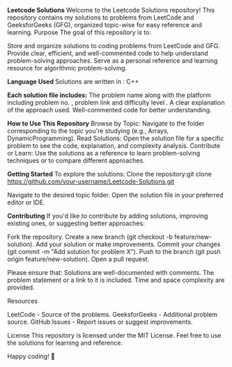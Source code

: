 **Leetcode Solutions**
Welcome to the Leetcode Solutions repository! This repository contains my solutions to problems from LeetCode and GeeksforGeeks (GFG), organized topic-wise for easy reference and learning.
Purpose
The goal of this repository is to:

Store and organize solutions to coding problems from LeetCode and GFG.
Provide clear, efficient, and well-commented code to help understand problem-solving approaches.
Serve as a personal reference and learning resource for algorithmic problem-solving.

**Language Used**
Solutions are written in :
C++

**Each solution file includes:**
The problem name along with the platform including problem no. , problem link and difficulty level .
A clear explanation of the approach used.
Well-commented code for better understanding.

**How to Use This Repository**
Browse by Topic: Navigate to the folder corresponding to the topic you're studying (e.g., Arrays, DynamicProgramming).
Read Solutions: Open the solution file for a specific problem to see the code, explanation, and complexity analysis.
Contribute or Learn: Use the solutions as a reference to learn problem-solving techniques or to compare different approaches.

**Getting Started**
To explore the solutions:
Clone the repository:git clone https://github.com/your-username/Leetcode-Solutions.git


Navigate to the desired topic folder.
Open the solution file in your preferred editor or IDE.

**Contributing**
If you'd like to contribute by adding solutions, improving existing ones, or suggesting better approaches:

Fork the repository.
Create a new branch (git checkout -b feature/new-solution).
Add your solution or make improvements.
Commit your changes (git commit -m "Add solution for problem X").
Push to the branch (git push origin feature/new-solution).
Open a pull request.

Please ensure that:
Solutions are well-documented with comments.
The problem statement or a link to it is included.
Time and space complexity are provided.

Resources

LeetCode - Source of the problems.
GeeksforGeeks - Additional problem source.
GitHub Issues - Report issues or suggest improvements.

License
This repository is licensed under the MIT License. Feel free to use the solutions for learning and reference.

Happy coding! 🚀
